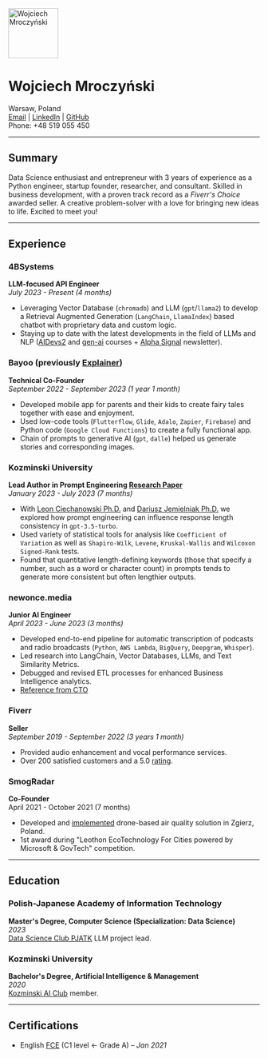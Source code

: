<div>
  <img src="https://drive.google.com/uc?export=view&id=1jjN82h2yFNhKpDgJAPyvBrGZDxruRAQl" width="100" alt="Wojciech Mroczyński"/>
</div>

# Wojciech Mroczyński

Warsaw, Poland <br>
[Email](mailto:mroczynskiwojciech@gmail.com) | [LinkedIn](https://www.linkedin.com/in/wojciechmroczynski/) | [GitHub](https://github.com/wojciechmro) <br>
Phone: +48 519 055 450

---

## Summary
Data Science enthusiast and entrepreneur with 3 years of experience as a Python engineer, startup founder, researcher, and consultant. Skilled in business development, with a proven track record as a *Fiverr's Choice* awarded seller. A creative problem-solver with a love for bringing new ideas to life. Excited to meet you!

---

## Experience

### 4BSystems
**LLM-focused API Engineer**  
*July 2023 - Present (4 months)*  
- Leveraging Vector Database (`chromadb`) and LLM (`gpt`/`llama2`) to develop a Retrieval Augmented Generation (`LangChain`, `LlamaIndex`) based chatbot with proprietary data and custom logic.
- Staying up to date with the latest developments in the field of LLMs and NLP ([AIDevs2](https://www.aidevs.pl/) and [gen-ai](https://gen-ai.pl/) courses + [Alpha Signal](https://alphasignal.ai/) newsletter).

### Bayoo (previously [Explainer](https://play.google.com/store/apps/details?id=com.bayoo.explainer))
**Technical Co-Founder**  
*September 2022 - September 2023 (1 year 1 month)*  
- Developed mobile app for parents and their kids to create fairy tales together with ease and enjoyment. 
- Used low-code tools (`Flutterflow`, `Glide`, `Adalo`, `Zapier`, `Firebase`) and Python code (`Google Cloud Functions`) to create a fully functional app. 
- Chain of prompts to generative AI (`gpt`, `dalle`) helped us generate stories and corresponding images.

### Kozminski University
**Lead Author in Prompt Engineering [Research Paper](https://docs.google.com/document/d/1DuZw_BG603ZJn9x5dUolzzsAFFXiT4Fe0ZE8B48V3pM/edit?usp=sharing)**  
*January 2023 - July 2023 (7 months)* 
- With [Leon Ciechanowski Ph.D.](https://www.linkedin.com/in/ciechanowski/) and [Dariusz Jemielniak Ph.D.](https://www.linkedin.com/in/jemielniak/) we explored how prompt engineering can influence response length consistency in `gpt-3.5-turbo`.
- Used variety of statistical tools for analysis like `Coefficient of Variation` as well as `Shapiro-Wilk`, `Levene`, `Kruskal-Wallis` and `Wilcoxon Signed-Rank` tests.
- Found that quantitative length-defining keywords (those that specify a number, such as a word or character count) in prompts tends to generate more consistent but often lengthier outputs.

### newonce.media
**Junior AI Engineer**  
*April 2023 - June 2023 (3 months)* 
- Developed end-to-end pipeline for automatic transcription of podcasts and radio broadcasts (`Python`, `AWS Lambda`, `BigQuery`, `Deepgram`, `Whisper`).
- Led research into LangChain, Vector Databases, LLMs, and Text Similarity Metrics.
- Debugged and revised ETL processes for enhanced Business Intelligence analytics.
- [Reference from CTO](https://drive.google.com/file/d/1UG1Krj27Q82urckHdidcc-rk9lj9Z8f_/view?usp=sharing)

### Fiverr
**Seller**  
*September 2019 - September 2022 (3 years 1 month)* 
- Provided audio enhancement and vocal performance services.
- Over 200 satisfied customers and a 5.0 [rating](https://www.fiverr.com/wojciechm).

### SmogRadar
**Co-Founder**  
April 2021 - October 2021 (7 months)  
- Developed and [implemented](https://www.linkedin.com/posts/wojciechmroczynski_zgierz-activity-6867522153592471552-pgGb?utm_source=share&utm_medium=member_desktop) drone-based air quality solution in Zgierz, Poland.
- 1st award during "Leothon EcoTechnology For Cities powered by Microsoft & GovTech" competition.

---

## Education

### Polish-Japanese Academy of Information Technology
**Master's Degree, Computer Science (Specialization: Data Science)**  
*2023* <br>
[Data Science Club PJATK](https://www.linkedin.com/company/dsc-pjatk/) LLM project lead.

### Kozminski University
**Bachelor's Degree, Artificial Intelligence & Management**  
*2020* <br>
[Kozminski AI Club](https://www.linkedin.com/company/kozminski-ai-club/) member.

---

## Certifications
- English [FCE](https://www.britishcouncil.pl/en/exam/cambridge/level/first) (C1 level <- Grade A) – *Jan 2021*
